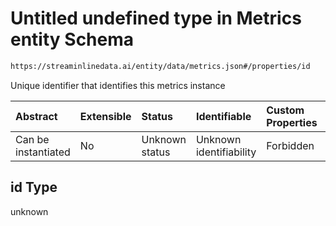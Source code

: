 # Untitled undefined type in Metrics entity Schema

```txt
https://streaminlinedata.ai/entity/data/metrics.json#/properties/id
```

Unique identifier that identifies this metrics instance

| Abstract            | Extensible | Status         | Identifiable            | Custom Properties | Additional Properties | Access Restrictions | Defined In                                                       |
| :------------------ | :--------- | :------------- | :---------------------- | :---------------- | :-------------------- | :------------------ | :--------------------------------------------------------------- |
| Can be instantiated | No         | Unknown status | Unknown identifiability | Forbidden         | Allowed               | none                | [metrics.json*](../out/data/metrics.json "open original schema") |

## id Type

unknown
